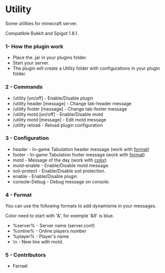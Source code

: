 # Utility #

Some utilities for minecraft server.

Compatible Bukkit and Spigot 1.8.1.

### 1- How the plugin work

* Place the .jar in your plugins folder.
* Start your server.
* The plugin will create a Utility folder with configurations in your plugin folder.

### 2 - Commands

* /utility [on/off] - Enable/Disable plugin
* /utility header [message] - Change tab-header message
* /utility footer [message] - Change tab-footer message
* /utility motd [on/off] - Enable/Disable motd
* /utility motd [message] - Edit motd message
* /utility reload - Reload plugin configuration

### 3 - Configuration

* header - In-game Tabulation header message (work with [format](#format))
* footer - In-game Tabulation footer message (work with [format](#format))
* motd - Message of the day (work with [color](#color))
* motd-enable - Enable/Disable motd message.
* soil-protect - Enable/Disable soil protection.
* enable - Enable/Disable plugin
* console-Debug - Debug message on console.

### 4 - Format <a id="format"></a>
You can use the following formats to add dynamisme in your messages.

<a id="color"></a>Color need to start with '&', for exemple '&9' is blue.

* %server% - Server name (server.conf)
* %online% - Online players number
* %player% - Player's name
* \n - New line with motd.

### 5 - Contributors

* Farrael
